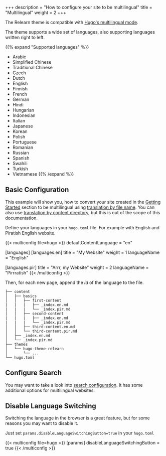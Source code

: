 +++
description = "How to configure your site to be multilingual"
title = "Multilingual"
weight = 2
+++

The Relearn theme is compatible with [Hugo's multilingual mode](https://gohugo.io/content-management/multilingual/).

The theme supports a wide set of languages, also supporting languages written right to left.

{{% expand "Supported languages" %}}
- Arabic
- Simplified Chinese
- Traditional Chinese
- Czech
- Dutch
- English
- Finnish
- French
- German
- Hindi
- Hungarian
- Indonesian
- Italian
- Japanese
- Korean
- Polish
- Portuguese
- Romanian
- Russian
- Spanish
- Swahili
- Turkish
- Vietnamese
{{% /expand %}}

## Basic Configuration

This example will show you, how to convert your site created in the [Getting Started](basics/quickstart) section to be multilingual using [translation by file name](https://gohugo.io/content-management/multilingual/#translation-by-file-name). You can also use [translation by content directory](https://gohugo.io/content-management/multilingual/#translation-by-content-directory), but this is out of the scope of this documentation.

Define your languages in your `hugo.toml` file. For example with English and Piratish English website.

{{< multiconfig file=hugo >}}
defaultContentLanguage = "en"

[languages]
[languages.en]
title = "My Website"
weight = 1
languageName = "English"

[languages.pir]
title = "Arrr, my Website"
weight = 2
languageName = "Pirrratish"
{{< /multiconfig >}}

Then, for each new page, append the _id_ of the language to the file.

````plaintext
├── content
│   ├── basics
│   │   ├── first-content
|   |   |   ├── _index.en.md
|   |   |   └── _index.pir.md
│   │   ├── second-content
|   |   |   ├── _index.en.md
|   |   |   └── _index.pir.md
│   │   ├── third-content.en.md
│   │   └── third-content.pir.md
│   ├── _index.en.md
│   └── _index.pir.md
├── themes
│   └── hugo-theme-relearn
│       └── ...
└── hugo.toml
````

## Configure Search

You may want to take a look into [search configuration](configuration/sidebar/search/). It has some additional options for multilingual websites.

## Disable Language Switching

Switching the language in the browser is a great feature, but for some reasons you may want to disable it.

Just set `params.disableLanguageSwitchingButton=true` in your `hugo.toml`

{{< multiconfig file=hugo >}}
[params]
  disableLanguageSwitchingButton = true
{{< /multiconfig >}}

